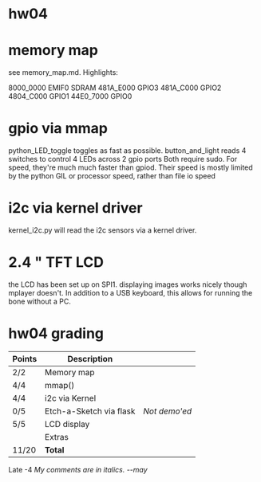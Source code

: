 # hw04

# memory map
 see memory_map.md. Highlights: 

   8000_0000 EMIF0 SDRAM
   481A_E000 GPIO3
   481A_C000 GPIO2
   4804_C000 GPIO1
   44E0_7000 GPIO0

# gpio via mmap
 python_LED_toggle toggles as fast as possible. 
 button_and_light reads 4 switches to control 4 LEDs across 2 gpio ports
 Both require sudo. 
 For speed, they're much much faster than gpiod. Their speed is mostly limited by the python GIL or processor speed, rather than file io speed

# i2c via kernel driver
 kernel_i2c.py will read the i2c sensors via a kernel driver. 

# 2.4 " TFT LCD
 the LCD has been set up on SPI1. displaying images works nicely though mplayer doesn't. In addition to a USB keyboard, this allows for running the bone without a PC. 

 # hw04 grading

| Points      | Description | |
| ----------- | ----------- | - |
|  2/2 | Memory map 
|  4/4 | mmap()
|  4/4 | i2c via Kernel
|  0/5 | Etch-a-Sketch via flask | *Not demo'ed*
|  5/5 | LCD display
|      | Extras
| 11/20 | **Total**
Late -4
*My comments are in italics. --may*

